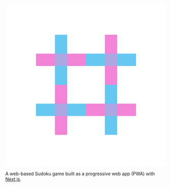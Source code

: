 ![Sudoku Logo](https://github.com/averyhere/sudoku/blob/ae38db4118a39af3b0d420356469f5938045d71d/public/favicons/SudokuIcon-Squared.svg)

A web-based Sudoku game built as a progressive web app (PWA) with [Next.js](https://nextjs.org).

